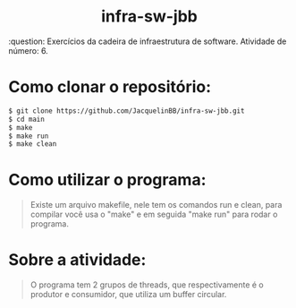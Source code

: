 <h1 align="center">infra-sw-jbb</h1>
:question: Exercícios da cadeira de infraestrutura de software. 
Atividade de número: 6.

# Como clonar o repositório:
```bash
$ git clone https://github.com/JacquelinBB/infra-sw-jbb.git
$ cd main
$ make
$ make run
$ make clean
```

# Como utilizar o programa:
> Existe um arquivo makefile, nele tem os comandos run e clean, para compilar você usa o "make" e em seguida "make run" para rodar o programa. 

# Sobre a atividade:
> O programa tem 2 grupos de threads, que respectivamente é o produtor e consumidor, que utiliza um buffer circular.
